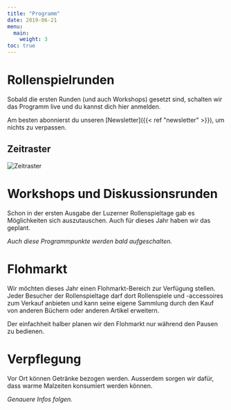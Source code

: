 ```yaml
---
title: "Programm"
date: 2019-06-21
menu:
  main:
    weight: 3
toc: true
---
```


# Rollenspielrunden

Sobald die ersten Runden (und auch Workshops) gesetzt sind, schalten wir das Programm live und du kannst dich hier anmelden.

Am besten abonnierst du unseren [Newsletter]({{< ref "newsletter" >}}), um nichts zu verpassen.

## Zeitraster

![Zeitraster](/graphics/zeitraster_de.png)

# Workshops und Diskussionsrunden

Schon in der ersten Ausgabe der Luzerner Rollenspieltage gab es Möglichkeiten sich auszutauschen. Auch für dieses Jahr haben wir das geplant.

_Auch diese Programmpunkte werden bald aufgeschalten._

# Flohmarkt

Wir möchten dieses Jahr einen Flohmarkt-Bereich zur Verfügung stellen. Jeder Besucher der Rollenspieltage darf dort Rollenspiele und -accessoires zum Verkauf anbieten und kann seine eigene Sammlung durch den Kauf von anderen Büchern oder anderen Artikel erweitern.

Der einfachheit halber planen wir den Flohmarkt nur während den Pausen zu bedienen.

# Verpflegung

Vor Ort können Getränke bezogen werden. Ausserdem sorgen wir dafür, dass warme Malzeiten konsumiert werden können.

_Genauere Infos folgen._